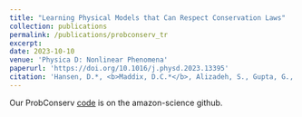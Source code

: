 ```yaml
---
title: "Learning Physical Models that Can Respect Conservation Laws"
collection: publications
permalink: /publications/probconserv_tr
excerpt:
date: 2023-10-10
venue: 'Physica D: Nonlinear Phenomena'
paperurl: 'https://doi.org/10.1016/j.physd.2023.13395'
citation: 'Hansen, D.*, <b>Maddix, D.C.*</b>, Alizadeh, S., Gupta, G., Mahoney, M.W. (2023). &quot;Learning Physical Models that Can Respect Conservation Laws.&quot; <i>Technical Report, Preprint arXiv:2302.11002, Physica D: Nonlinear Phenomena, 133952</i>, (*Equal contributions).'
---
```


Our ProbConserv [code](https://github.com/amazon-science/probconserv) is on the amazon-science github.
